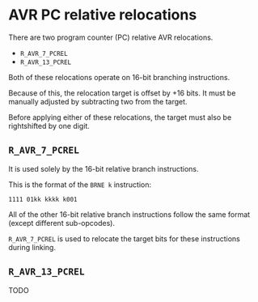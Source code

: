 # AVR PC relative relocations

There are two program counter (PC) relative AVR relocations.

* `R_AVR_7_PCREL`
* `R_AVR_13_PCREL`

Both of these relocations operate on 16-bit branching instructions.

Because of this, the relocation target is offset by +16 bits.
It must be manually adjusted by subtracting two from the target.

Before applying either of these relocations, the target must also
be rightshifted by one digit.

## `R_AVR_7_PCREL`

It is used solely by the 16-bit relative branch instructions.

This is the format of the `BRNE k` instruction:
```
1111 01kk kkkk k001
```

All of the other 16-bit relative branch instructions follow the same format (except different
sub-opcodes).

`R_AVR_7_PCREL` is used to relocate the target bits for these instructions during linking.

## `R_AVR_13_PCREL`

TODO


